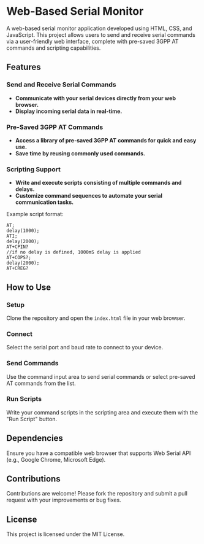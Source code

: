 # Web-Based Serial Monitor

A web-based serial monitor application developed using HTML, CSS, and JavaScript. This project allows users to send and receive serial commands via a user-friendly web interface, complete with pre-saved 3GPP AT commands and scripting capabilities.

## Features

### Send and Receive Serial Commands
- **Communicate with your serial devices directly from your web browser.**
- **Display incoming serial data in real-time.**

### Pre-Saved 3GPP AT Commands
- **Access a library of pre-saved 3GPP AT commands for quick and easy use.**
- **Save time by reusing commonly used commands.**

### Scripting Support
- **Write and execute scripts consisting of multiple commands and delays.**
- **Customize command sequences to automate your serial communication tasks.**

Example script format:
```plaintext
AT;
delay(1000);
ATI;
delay(2000);
AT+CPIN?
//if no delay is defined, 1000mS delay is applied
AT+COPS?;
delay(2000);
AT+CREG?

```
## How to Use

### Setup
Clone the repository and open the `index.html` file in your web browser.

### Connect
Select the serial port and baud rate to connect to your device.

### Send Commands
Use the command input area to send serial commands or select pre-saved AT commands from the list.

### Run Scripts
Write your command scripts in the scripting area and execute them with the "Run Script" button.

## Dependencies
Ensure you have a compatible web browser that supports Web Serial API (e.g., Google Chrome, Microsoft Edge).

## Contributions
Contributions are welcome! Please fork the repository and submit a pull request with your improvements or bug fixes.

## License
This project is licensed under the MIT License.
